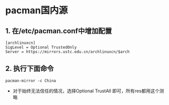 # pacman国内源
## 1. 在/etc/pacman.conf中增加配置
```
[archlinuxcn]
SigLevel = Optional TrustedOnly
Server = https://mirrors.ustc.edu.cn/archlinuxcn/$arch
```
## 2. 执行下面命令
```
pacman-mirror -c China
```
* 对于始终无法信任的情况，选择Optional TrustAll 即可，所有res都用这个测略